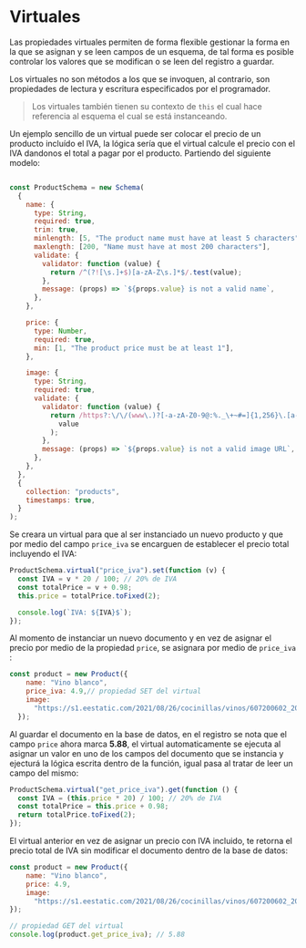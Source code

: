 # Virtuales

Las propiedades virtuales permiten de forma flexible gestionar la forma en la que se asignan y se leen campos de un esquema, de tal forma es posible controlar los valores que se modifican o se leen del registro a guardar.

Los virtuales no son métodos a los que se invoquen, al contrario, son propiedades de lectura y escritura especificados por el programador.



> Los virtuales también tienen su contexto de ``this`` el cual hace referencia al esquema el cual se está instanceando.



Un ejemplo sencillo de un virtual puede ser colocar el precio de un producto incluído el IVA, la lógica sería que el virtual calcule el precio con el IVA dandonos el total a pagar por el producto. Partiendo del siguiente modelo:

```javascript

const ProductSchema = new Schema(
  {
    name: {
      type: String,
      required: true,
      trim: true,
      minlength: [5, "The product name must have at least 5 characters"],
      maxlength: [200, "Name must have at most 200 characters"],
      validate: {
        validator: function (value) {
          return /^(?![\s.]+$)[a-zA-Z\s.]*$/.test(value);
        },
        message: (props) => `${props.value} is not a valid name`,
      },
    },

    price: {
      type: Number,
      required: true,
      min: [1, "The product price must be at least 1"],
    },

    image: {
      type: String,
      required: true,
      validate: {
        validator: function (value) {
          return /https?:\/\/(www\.)?[-a-zA-Z0-9@:%._\+~#=]{1,256}\.[a-zA-Z0-9()]{1,6}\b([-a-zA-Z0-9()@:%_\+.~#?&//=]*)/.test(
            value
          );
        },
        message: (props) => `${props.value} is not a valid image URL`,
      },
    },
  },
  {
    collection: "products",
    timestamps: true,
  }
);
```

Se creara un virtual para que al ser instanciado un nuevo producto y que por medio del campo ``price_iva`` se encarguen de establecer el precio total incluyendo el IVA:

```javascript
ProductSchema.virtual("price_iva").set(function (v) {
  const IVA = v * 20 / 100; // 20% de IVA
  const totalPrice = v + 0.98;
  this.price = totalPrice.toFixed(2);

  console.log(`IVA: ${IVA}$`);
});
```

Al momento de instanciar un nuevo documento y en vez de asignar el precio por medio de la propiedad ``price``, se asignara por medio de ``price_iva`` :

```javascript
const product = new Product({
    name: "Vino blanco",
    price_iva: 4.9,// propiedad SET del virtual
    image:
      "https://s1.eestatic.com/2021/08/26/cocinillas/vinos/607200602_201480356_854x640.jpg",
  });
```

Al guardar el documento en la base de datos, en el registro se nota que el campo ``price`` ahora marca **5.88**, el virtual automaticamente se ejecuta al asignar un valor en uno de los campos del documento que se instancia y ejecturá la lógica escrita dentro de la función, igual pasa al tratar de leer un campo del mismo:

```javascript
ProductSchema.virtual("get_price_iva").get(function () {
  const IVA = (this.price * 20) / 100; // 20% de IVA
  const totalPrice = this.price + 0.98;
  return totalPrice.toFixed(2);
});
```

El virtual anterior en vez de asignar un precio con IVA incluido, te retorna el precio total de IVA sin modificar el documento dentro de la base de datos:

```javascript
const product = new Product({
    name: "Vino blanco",
    price: 4.9,
    image:
      "https://s1.eestatic.com/2021/08/26/cocinillas/vinos/607200602_201480356_854x640.jpg",
});

// propiedad GET del virtual
console.log(product.get_price_iva); // 5.88
```


